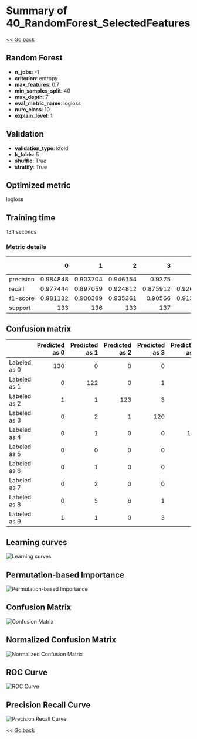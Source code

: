 # Summary of 40_RandomForest_SelectedFeatures

[<< Go back](../README.md)


## Random Forest
- **n_jobs**: -1
- **criterion**: entropy
- **max_features**: 0.7
- **min_samples_split**: 40
- **max_depth**: 7
- **eval_metric_name**: logloss
- **num_class**: 10
- **explain_level**: 1

## Validation
 - **validation_type**: kfold
 - **k_folds**: 5
 - **shuffle**: True
 - **stratify**: True

## Optimized metric
logloss

## Training time

13.1 seconds

### Metric details
|           |          0 |          1 |          2 |          3 |          4 |          5 |          6 |          7 |          8 |          9 |   accuracy |   macro avg |   weighted avg |   logloss |
|:----------|-----------:|-----------:|-----------:|-----------:|-----------:|-----------:|-----------:|-----------:|-----------:|-----------:|-----------:|------------:|---------------:|----------:|
| precision |   0.984848 |   0.903704 |   0.946154 |   0.9375   |   0.9      |   0.914286 |   0.984962 |   0.863014 |   0.864662 |   0.907692 |   0.919822 |    0.920682 |       0.920798 |  0.450868 |
| recall    |   0.977444 |   0.897059 |   0.924812 |   0.875912 |   0.926471 |   0.941176 |   0.963235 |   0.940299 |   0.877863 |   0.874074 |   0.919822 |    0.919834 |       0.919822 |  0.450868 |
| f1-score  |   0.981132 |   0.900369 |   0.935361 |   0.90566  |   0.913043 |   0.927536 |   0.973978 |   0.9      |   0.871212 |   0.890566 |   0.919822 |    0.919886 |       0.919936 |  0.450868 |
| support   | 133        | 136        | 133        | 137        | 136        | 136        | 136        | 134        | 131        | 135        |   0.919822 | 1347        |    1347        |  0.450868 |


## Confusion matrix
|              |   Predicted as 0 |   Predicted as 1 |   Predicted as 2 |   Predicted as 3 |   Predicted as 4 |   Predicted as 5 |   Predicted as 6 |   Predicted as 7 |   Predicted as 8 |   Predicted as 9 |
|:-------------|-----------------:|-----------------:|-----------------:|-----------------:|-----------------:|-----------------:|-----------------:|-----------------:|-----------------:|-----------------:|
| Labeled as 0 |              130 |                0 |                0 |                0 |                1 |                0 |                0 |                0 |                2 |                0 |
| Labeled as 1 |                0 |              122 |                0 |                1 |                5 |                1 |                0 |                1 |                2 |                4 |
| Labeled as 2 |                1 |                1 |              123 |                3 |                0 |                0 |                0 |                2 |                3 |                0 |
| Labeled as 3 |                0 |                2 |                1 |              120 |                0 |                4 |                0 |                3 |                6 |                1 |
| Labeled as 4 |                0 |                1 |                0 |                0 |              126 |                3 |                0 |                5 |                1 |                0 |
| Labeled as 5 |                0 |                0 |                0 |                0 |                1 |              128 |                2 |                0 |                0 |                5 |
| Labeled as 6 |                0 |                1 |                0 |                0 |                3 |                0 |              131 |                0 |                1 |                0 |
| Labeled as 7 |                0 |                2 |                0 |                0 |                4 |                1 |                0 |              126 |                0 |                1 |
| Labeled as 8 |                0 |                5 |                6 |                1 |                0 |                0 |                0 |                3 |              115 |                1 |
| Labeled as 9 |                1 |                1 |                0 |                3 |                0 |                3 |                0 |                6 |                3 |              118 |

## Learning curves
![Learning curves](learning_curves.png)

## Permutation-based Importance
![Permutation-based Importance](permutation_importance.png)
## Confusion Matrix

![Confusion Matrix](confusion_matrix.png)


## Normalized Confusion Matrix

![Normalized Confusion Matrix](confusion_matrix_normalized.png)


## ROC Curve

![ROC Curve](roc_curve.png)


## Precision Recall Curve

![Precision Recall Curve](precision_recall_curve.png)



[<< Go back](../README.md)
